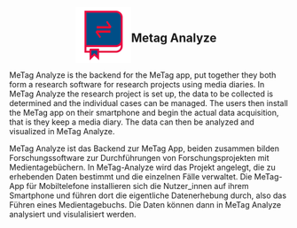 <div align="center" style="display: flex; align-items: center; justify-content: center;">
<img src="public/images/logo.png" alt="img Metag" width="100"/>    
<h2 style="margin-right: 10px;">Metag Analyze</h2>
</div>

MeTag Analyze is the backend for the MeTag app, put together they both form a research software for research projects using media diaries.
In MeTag Analyze the research project is set up, the data to be collected is determined and the individual cases can be managed. The users then install the MeTag app on their smartphone and begin the actual data acquisition, that is they keep a media diary.
The data can then be analyzed and visualized in MeTag Analyze.


MeTag Analyze ist das Backend zur MeTag App, beiden zusammen bilden Forschungssoftware zur Durchführungen von Forschungsprojekten mit Medientagebüchern.
In MeTag-Analyze wird das Projekt angelegt, die zu erhebenden Daten bestimmt und die einzelnen Fälle verwaltet. Die MeTag-App für Mobiltelefone installieren sich die Nutzer_innen auf ihrem Smartphone und führen dort die eigentliche Datenerhebung durch, also das Führen eines Medientagebuchs.
Die Daten können dann in MeTag Analyze analysiert und visulalisiert werden.
